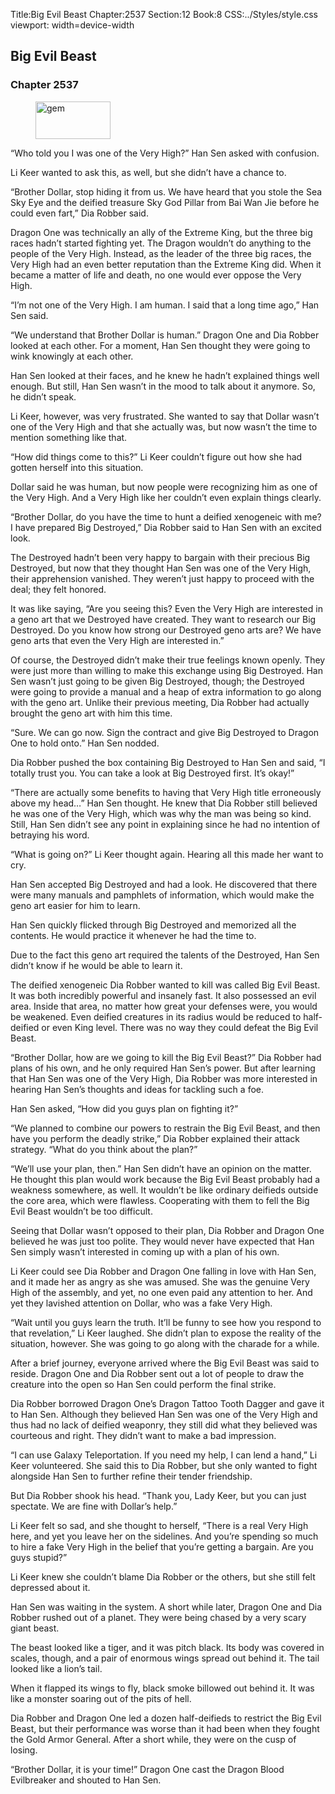 Title:Big Evil Beast 
Chapter:2537 
Section:12 
Book:8 
CSS:../Styles/style.css 
viewport: width=device-width
  
## Big Evil Beast
### Chapter 2537
  
<figure>
	<img src="../Images/gem.gif" alt="gem" id="gem" width="120" height="60" />
</figure>
  

  
“Who told you I was one of the Very High?” Han Sen asked with confusion.

Li Keer wanted to ask this, as well, but she didn’t have a chance to.

“Brother Dollar, stop hiding it from us. We have heard that you stole the Sea Sky Eye and the deified treasure Sky God Pillar from Bai Wan Jie before he could even fart,” Dia Robber said.

Dragon One was technically an ally of the Extreme King, but the three big races hadn’t started fighting yet. The Dragon wouldn’t do anything to the people of the Very High. Instead, as the leader of the three big races, the Very High had an even better reputation than the Extreme King did. When it became a matter of life and death, no one would ever oppose the Very High.

“I’m not one of the Very High. I am human. I said that a long time ago,” Han Sen said.

“We understand that Brother Dollar is human.” Dragon One and Dia Robber looked at each other. For a moment, Han Sen thought they were going to wink knowingly at each other.

Han Sen looked at their faces, and he knew he hadn’t explained things well enough. But still, Han Sen wasn’t in the mood to talk about it anymore. So, he didn’t speak.

Li Keer, however, was very frustrated. She wanted to say that Dollar wasn’t one of the Very High and that she actually was, but now wasn’t the time to mention something like that.

“How did things come to this?” Li Keer couldn’t figure out how she had gotten herself into this situation.

Dollar said he was human, but now people were recognizing him as one of the Very High. And a Very High like her couldn’t even explain things clearly.

“Brother Dollar, do you have the time to hunt a deified xenogeneic with me? I have prepared Big Destroyed,” Dia Robber said to Han Sen with an excited look.

The Destroyed hadn’t been very happy to bargain with their precious Big Destroyed, but now that they thought Han Sen was one of the Very High, their apprehension vanished. They weren’t just happy to proceed with the deal; they felt honored.

It was like saying, “Are you seeing this? Even the Very High are interested in a geno art that we Destroyed have created. They want to research our Big Destroyed. Do you know how strong our Destroyed geno arts are? We have geno arts that even the Very High are interested in.”

Of course, the Destroyed didn’t make their true feelings known openly. They were just more than willing to make this exchange using Big Destroyed. Han Sen wasn’t just going to be given Big Destroyed, though; the Destroyed were going to provide a manual and a heap of extra information to go along with the geno art. Unlike their previous meeting, Dia Robber had actually brought the geno art with him this time.

“Sure. We can go now. Sign the contract and give Big Destroyed to Dragon One to hold onto.” Han Sen nodded.

Dia Robber pushed the box containing Big Destroyed to Han Sen and said, “I totally trust you. You can take a look at Big Destroyed first. It’s okay!”

“There are actually some benefits to having that Very High title erroneously above my head…” Han Sen thought. He knew that Dia Robber still believed he was one of the Very High, which was why the man was being so kind. Still, Han Sen didn’t see any point in explaining since he had no intention of betraying his word.

“What is going on?” Li Keer thought again. Hearing all this made her want to cry.

Han Sen accepted Big Destroyed and had a look. He discovered that there were many manuals and pamphlets of information, which would make the geno art easier for him to learn.

Han Sen quickly flicked through Big Destroyed and memorized all the contents. He would practice it whenever he had the time to.

Due to the fact this geno art required the talents of the Destroyed, Han Sen didn’t know if he would be able to learn it.

The deified xenogeneic Dia Robber wanted to kill was called Big Evil Beast. It was both incredibly powerful and insanely fast. It also possessed an evil area. Inside that area, no matter how great your defenses were, you would be weakened. Even deified creatures in its radius would be reduced to half-deified or even King level. There was no way they could defeat the Big Evil Beast.

“Brother Dollar, how are we going to kill the Big Evil Beast?” Dia Robber had plans of his own, and he only required Han Sen’s power. But after learning that Han Sen was one of the Very High, Dia Robber was more interested in hearing Han Sen’s thoughts and ideas for tackling such a foe.

Han Sen asked, “How did you guys plan on fighting it?”

“We planned to combine our powers to restrain the Big Evil Beast, and then have you perform the deadly strike,” Dia Robber explained their attack strategy. “What do you think about the plan?”

“We’ll use your plan, then.” Han Sen didn’t have an opinion on the matter. He thought this plan would work because the Big Evil Beast probably had a weakness somewhere, as well. It wouldn’t be like ordinary deifieds outside the core area, which were flawless. Cooperating with them to fell the Big Evil Beast wouldn’t be too difficult.

Seeing that Dollar wasn’t opposed to their plan, Dia Robber and Dragon One believed he was just too polite. They would never have expected that Han Sen simply wasn’t interested in coming up with a plan of his own.

Li Keer could see Dia Robber and Dragon One falling in love with Han Sen, and it made her as angry as she was amused. She was the genuine Very High of the assembly, and yet, no one even paid any attention to her. And yet they lavished attention on Dollar, who was a fake Very High.

“Wait until you guys learn the truth. It’ll be funny to see how you respond to that revelation,” Li Keer laughed. She didn’t plan to expose the reality of the situation, however. She was going to go along with the charade for a while.

After a brief journey, everyone arrived where the Big Evil Beast was said to reside. Dragon One and Dia Robber sent out a lot of people to draw the creature into the open so Han Sen could perform the final strike.

Dia Robber borrowed Dragon One’s Dragon Tattoo Tooth Dagger and gave it to Han Sen. Although they believed Han Sen was one of the Very High and thus had no lack of deified weaponry, they still did what they believed was courteous and right. They didn’t want to make a bad impression.

“I can use Galaxy Teleportation. If you need my help, I can lend a hand,” Li Keer volunteered. She said this to Dia Robber, but she only wanted to fight alongside Han Sen to further refine their tender friendship.

But Dia Robber shook his head. “Thank you, Lady Keer, but you can just spectate. We are fine with Dollar’s help.”

Li Keer felt so sad, and she thought to herself, “There is a real Very High here, and yet you leave her on the sidelines. And you’re spending so much to hire a fake Very High in the belief that you’re getting a bargain. Are you guys stupid?”

Li Keer knew she couldn’t blame Dia Robber or the others, but she still felt depressed about it.

Han Sen was waiting in the system. A short while later, Dragon One and Dia Robber rushed out of a planet. They were being chased by a very scary giant beast.

The beast looked like a tiger, and it was pitch black. Its body was covered in scales, though, and a pair of enormous wings spread out behind it. The tail looked like a lion’s tail.

When it flapped its wings to fly, black smoke billowed out behind it. It was like a monster soaring out of the pits of hell.

Dia Robber and Dragon One led a dozen half-deifieds to restrict the Big Evil Beast, but their performance was worse than it had been when they fought the Gold Armor General. After a short while, they were on the cusp of losing.

“Brother Dollar, it is your time!” Dragon One cast the Dragon Blood Evilbreaker and shouted to Han Sen.